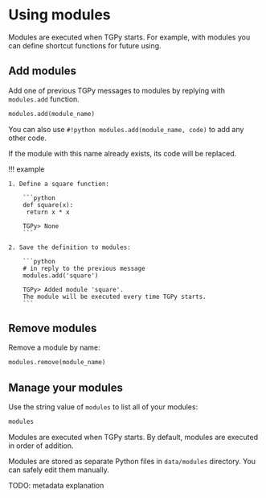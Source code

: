 # Using modules

Modules are executed when TGPy starts. For example, with modules you can define shortcut functions for future using.

## Add modules

Add one of previous TGPy messages to modules by replying with `modules.add` function.

```python
modules.add(module_name)
```

You can also use `#!python modules.add(module_name, code)` to add any other code.

If the module with this name already exists, its code will be replaced.

!!! example

    1. Define a square function:

        ```python
        def square(x):
         return x * x
        
        TGPy> None
        ```
    
    2. Save the definition to modules:

        ```python
        # in reply to the previous message
        modules.add('square')
        
        TGPy> Added module 'square'.
        The module will be executed every time TGPy starts.
        ```

## Remove modules

Remove a module by name:
```python
modules.remove(module_name)
```

## Manage your modules

Use the string value of `modules` to list all of your modules:

```python
modules
```

Modules are executed when TGPy starts. By default, modules are executed in order of addition. 

Modules are stored as separate Python files in `data/modules` directory. You can safely edit them manually.

TODO: metadata explanation